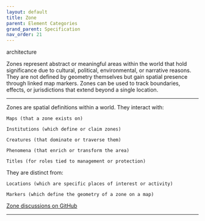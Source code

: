 ```yaml
---
layout: default
title: Zone
parent: Element Categories
grand_parent: Specification
nav_order: 21
---
```


<span class="material-symbols-outlined">architecture</span>

Zones represent abstract or meaningful areas within the world that hold significance due to cultural, political, environmental, or narrative reasons. They are not defined by geometry themselves but gain spatial presence through linked map markers. Zones can be used to track boundaries, effects, or jurisdictions that extend beyond a single location.

--- 
  
Zones are spatial definitions within a world. They interact with:

    Maps (that a zone exists on)

    Institutions (which define or claim zones)

    Creatures (that dominate or traverse them)

    Phenomena (that enrich or transform the area)

    Titles (for roles tied to management or protection)

They are distinct from:

    Locations (which are specific places of interest or activity) 

    Markers (which define the geometry of a zone on a map)

[Zone discussions on GitHub](https://github.com/OnlyWorlds/OnlyWorlds/discussions/categories/zone)

---
 